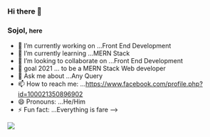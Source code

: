 ### Hi there 👋

<h3> Sojol, <small>here</small> </h3> 

- 🔭 I’m currently working on ...Front End Development
- 🌱 I’m currently learning ...MERN Stack
- 👯 I’m looking to collaborate on ...Front End Development
- 🤔 goal 2021 ... to be a MERN Stack Web developer
- 💬 Ask me about ...Any Query
- 📫 How to reach me: ...https://www.facebook.com/profile.php?id=100021350896902
- 😄 Pronouns: ...He/Him
- ⚡ Fun fact: ...Everything is fare 
-->


<img src="https://github-readme-stats.vercel.app/api?username=sojol4242&&show_icons=true&title_color=#000&icon_color=bb2acf&text_color=daf7dc&bg_color=#fff" slt="profile stats"/>
